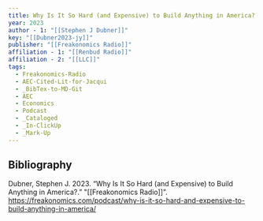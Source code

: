 ```yaml
---
title: Why Is It So Hard (and Expensive) to Build Anything in America?
year: 2023
author - 1: "[[Stephen J Dubner]]"
key: "[[Dubner2023-jy]]"
publisher: "[[Freakonomics Radio]]"
affiliation - 1: "[[Renbud Radio]]"
affiliation - 2: "[[LLC]]"
tags:
  - Freakonomics-Radio
  - AEC-Cited-Lit-for-Jacqui
  - _BibTex-to-MD-Git
  - AEC
  - Economics
  - Podcast
  - _Cataloged
  - _In-ClickUp
  - _Mark-Up
---
```


## Bibliography
Dubner, Stephen J. 2023. “Why Is It So Hard (and Expensive) to Build Anything in America?.” "[[Freakonomics Radio]]". https://freakonomics.com/podcast/why-is-it-so-hard-and-expensive-to-build-anything-in-america/